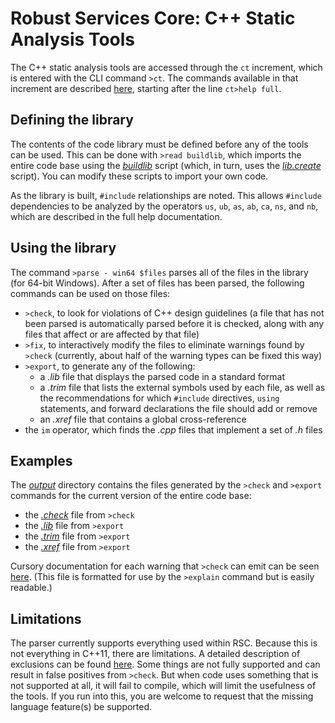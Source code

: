 # Robust Services Core: C++ Static Analysis Tools

The C++ static analysis tools are accessed through the `ct` increment,
which is entered with the CLI command `>ct`.  The commands available
in that increment are described [here](/output/help.cli.txt),
starting after the line `ct>help full`.

## Defining the library

The contents of the code library must be defined before any of the tools
can be used. This can be done with `>read buildlib`, which imports the
entire code base using the [_buildlib_](/input/buildlib.txt) script (which,
in turn, uses the [_lib.create_](/input/lib.create.txt) script). You can
modify these scripts to import your own code.

As the library is built, `#include` relationships are noted.  This allows
`#include` dependencies to be analyzed by the operators `us`, `ub`, `as`,
`ab`, `ca`, `ns`, and `nb`, which are described in the full help documentation.

## Using the library

The command `>parse - win64 $files` parses all of the files in the library
(for 64-bit Windows).  After a set of files has been parsed, the following
commands can be used on those files:

* `>check`, to look for violations of C++ design guidelines (a file that
has not been parsed is automatically parsed before it is checked, along
with any files that affect or are affected by that file)
* `>fix`, to interactively modify the files to eliminate warnings found by
`>check` (currently, about half of the warning types can be fixed this way)
* `>export`, to generate any of the following:
   * a _.lib_ file that displays the parsed code in a standard format
   * a _.trim_ file that lists the external symbols used by each file, as well
   as the recommendations for which `#include` directives, `using` statements,
   and forward declarations the file should add or remove
   * an _.xref_ file that contains a global cross-reference
* the `im` operator, which finds the _.cpp_ files that implement a set of _.h_ files

## Examples

The [_output_](/output) directory contains the files generated by the `>check`
and `>export` commands for the current version of the entire code base:

* the [_.check_](/output/rsc.check.txt) file from `>check`
* the [_.lib_](/output/rsc.lib.txt) file from `>export`
* the [_.trim_](/output/rsc.trim.txt) file from `>export`
* the [_.xref_](/output/rsc.xref.txt) file from `>export`

Cursory documentation for each warning that `>check` can emit can be seen
[here](/help/cppcheck.txt).  (This file is formatted for use by the `>explain`
command but is easily readable.)

## Limitations

The parser currently supports everything used within RSC.  Because this is
not everything in C++11, there are limitations.  A detailed description of
exclusions can be found [here](/docs/RSC-Cpp11-Exclusions.md).  Some things
are not fully supported and can result in false positives from `>check`.  But
when code uses something that is not supported at all, it will fail to compile,
which will limit the usefulness of the tools.  If you run into this, you are
welcome to request that the missing language feature(s) be supported.
